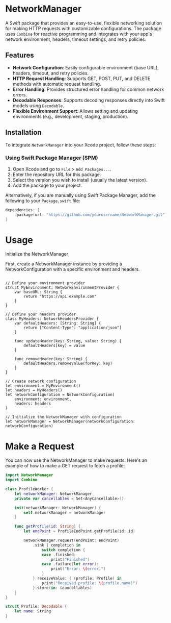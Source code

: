 # NetworkManager

A Swift package that provides an easy-to-use, flexible networking solution for making HTTP requests with customizable configurations. The package uses `Combine` for reactive programming and integrates with your app's network environment, headers, timeout settings, and retry policies.

## Features

- **Network Configuration**: Easily configurable environment (base URL), headers, timeout, and retry policies.
- **HTTP Request Handling**: Supports GET, POST, PUT, and DELETE methods with automatic request handling.
- **Error Handling**: Provides structured error handling for common network errors.
- **Decodable Responses**: Supports decoding responses directly into Swift models using `Decodable`.
- **Flexible Environment Support**: Allows setting and updating environments (e.g., development, staging, production).

## Installation

To integrate `NetworkManager` into your Xcode project, follow these steps:

### Using Swift Package Manager (SPM)

1. Open Xcode and go to `File` > `Add Packages...`.
2. Enter the repository URL for this package.
3. Select the version you wish to install (usually the latest version).
4. Add the package to your project.

Alternatively, if you are manually using Swift Package Manager, add the following to your `Package.swift` file:

```swift
dependencies: [
    .package(url: "https://github.com/yourusername/NetworkManager.git", from: "1.0.0")
]
```

# Usage

Initialize the NetworkManager

First, create a NetworkManager instance by providing a NetworkConfiguration with a specific environment and headers.

```import NetworkManager

// Define your environment provider
struct MyEnvironment: NetworkEnvironmentProvider {
    var baseURL: String {
        return "https://api.example.com"
    }
}

// Define your headers provider
class MyHeaders: NetworkHeadersProvider {
    var defaultHeaders: [String: String] {
        return ["Content-Type": "application/json"]
    }

    func updateHeader(key: String, value: String) {
        defaultHeaders[key] = value
    }

    func removeHeader(key: String) {
        defaultHeaders.removeValue(forKey: key)
    }
}

// Create network configuration
let environment = MyEnvironment()
let headers = MyHeaders()
let networkConfiguration = NetworkConfiguration(
    environment: environment,
    headers: headers
)

// Initialize the NetworkManager with configuration
let networkManager = NetworkManager(networkConfiguration: networkConfiguration)
```

# Make a Request

You can now use the NetworkManager to make requests. Here's an example of how to make a GET request to fetch a profile:

```swift
import NetworkManager
import Combine

class ProfileWorker {
    let networkManager: NetworkManager
    private var cancellables = Set<AnyCancellable>()

    init(networkManager: NetworkManager) {
        self.networkManager = networkManager
    }

    func getProfile(id: String) {
        let endPoint = ProfileEndPoint.getProfile(id: id)

        networkManager.request(endPoint: endPoint)
            .sink { completion in
                switch completion {
                case .finished:
                    print("Finished")
                case .failure(let error):
                    print("Error: \(error)")
                }
            } receiveValue: { (profile: Profile) in
                print("Received profile: \(profile.name)")
            }.store(in: &cancellables)
    }
}

struct Profile: Decodable {
    let name: String
}
```
